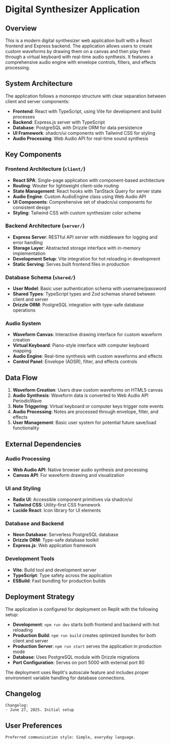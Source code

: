 # Digital Synthesizer Application

## Overview

This is a modern digital synthesizer web application built with a React frontend and Express backend. The application allows users to create custom waveforms by drawing them on a canvas and then play them through a virtual keyboard with real-time audio synthesis. It features a comprehensive audio engine with envelope controls, filters, and effects processing.

## System Architecture

The application follows a monorepo structure with clear separation between client and server components:

- **Frontend**: React with TypeScript, using Vite for development and build processes
- **Backend**: Express.js server with TypeScript
- **Database**: PostgreSQL with Drizzle ORM for data persistence
- **UI Framework**: shadcn/ui components with Tailwind CSS for styling
- **Audio Processing**: Web Audio API for real-time sound synthesis

## Key Components

### Frontend Architecture (`client/`)
- **React SPA**: Single-page application with component-based architecture
- **Routing**: Wouter for lightweight client-side routing
- **State Management**: React hooks with TanStack Query for server state
- **Audio Engine**: Custom AudioEngine class using Web Audio API
- **UI Components**: Comprehensive set of shadcn/ui components for consistent design
- **Styling**: Tailwind CSS with custom synthesizer color scheme

### Backend Architecture (`server/`)
- **Express Server**: RESTful API server with middleware for logging and error handling
- **Storage Layer**: Abstracted storage interface with in-memory implementation
- **Development Setup**: Vite integration for hot reloading in development
- **Static Serving**: Serves built frontend files in production

### Database Schema (`shared/`)
- **User Model**: Basic user authentication schema with username/password
- **Shared Types**: TypeScript types and Zod schemas shared between client and server
- **Drizzle ORM**: PostgreSQL integration with type-safe database operations

### Audio System
- **Waveform Canvas**: Interactive drawing interface for custom waveform creation
- **Virtual Keyboard**: Piano-style interface with computer keyboard mapping
- **Audio Engine**: Real-time synthesis with custom waveforms and effects
- **Control Panel**: Envelope (ADSR), filter, and effects controls

## Data Flow

1. **Waveform Creation**: Users draw custom waveforms on HTML5 canvas
2. **Audio Synthesis**: Waveform data is converted to Web Audio API PeriodicWave
3. **Note Triggering**: Virtual keyboard or computer keys trigger note events
4. **Audio Processing**: Notes are processed through envelope, filter, and effects
5. **User Management**: Basic user system for potential future save/load functionality

## External Dependencies

### Audio Processing
- **Web Audio API**: Native browser audio synthesis and processing
- **Canvas API**: For waveform drawing and visualization

### UI and Styling
- **Radix UI**: Accessible component primitives via shadcn/ui
- **Tailwind CSS**: Utility-first CSS framework
- **Lucide React**: Icon library for UI elements

### Database and Backend
- **Neon Database**: Serverless PostgreSQL database
- **Drizzle ORM**: Type-safe database toolkit
- **Express.js**: Web application framework

### Development Tools
- **Vite**: Build tool and development server
- **TypeScript**: Type safety across the application
- **ESBuild**: Fast bundling for production builds

## Deployment Strategy

The application is configured for deployment on Replit with the following setup:

- **Development**: `npm run dev` starts both frontend and backend with hot reloading
- **Production Build**: `npm run build` creates optimized bundles for both client and server
- **Production Server**: `npm run start` serves the application in production mode
- **Database**: Uses PostgreSQL module with Drizzle migrations
- **Port Configuration**: Serves on port 5000 with external port 80

The deployment uses Replit's autoscale feature and includes proper environment variable handling for database connections.

## Changelog

```
Changelog:
- June 27, 2025. Initial setup
```

## User Preferences

```
Preferred communication style: Simple, everyday language.
```